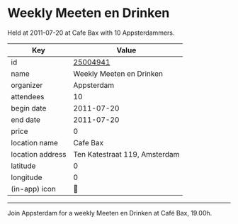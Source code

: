 # Weekly Meeten en Drinken
Held at 2011-07-20 at Cafe Bax with 10 Appsterdammers.
        
|Key|Value
|---|---|
|id|[25004941](https://www.meetup.com/appsterdam/events/25004941/)|
|name|Weekly Meeten en Drinken|
|organizer|Appsterdam|
|attendees|10|
|begin date|2011-07-20|
|end date|2011-07-20|
|price|0|
|location name|Cafe Bax|
|location address|Ten Katestraat 119, Amsterdam|
|latitude|0|
|longitude|0|
|(in-app) icon|🍺|

---

Join Appsterdam for a weekly Meeten en Drinken at Café Bax, 19.00h.
